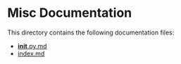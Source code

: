 # Misc Documentation

This directory contains the following documentation files:

- [__init__.py.md](./__init__.py.md)
- [index.md](./index.md)
